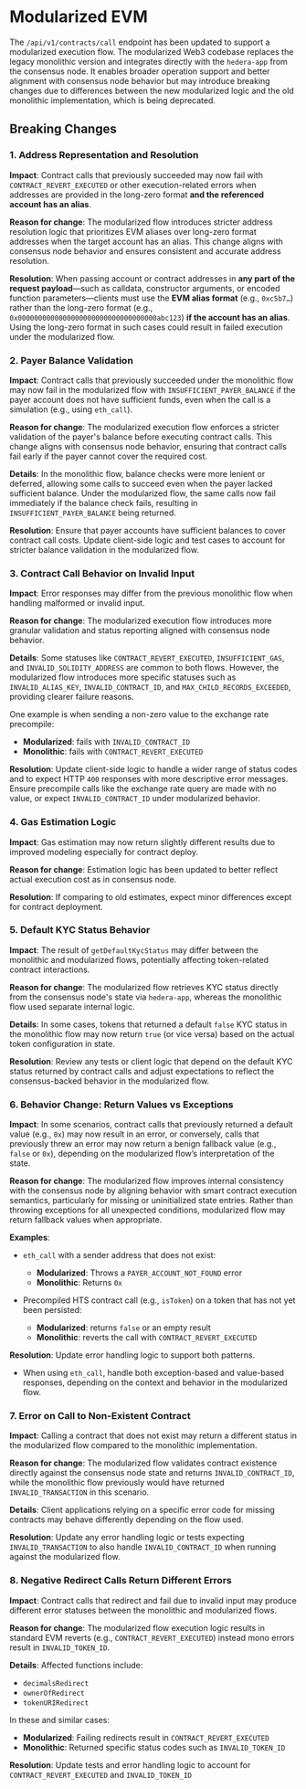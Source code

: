 # Modularized EVM

The `/api/v1/contracts/call` endpoint has been updated to support a modularized
execution flow. The modularized Web3 codebase replaces the legacy monolithic version
and integrates directly with the `hedera-app` from the consensus node. It enables
broader operation support and better alignment with consensus node behavior but may
introduce breaking changes due to differences between the new modularized logic and
the old monolithic implementation, which is being deprecated.

## Breaking Changes

### 1. Address Representation and Resolution

**Impact**:
Contract calls that previously succeeded may now fail with `CONTRACT_REVERT_EXECUTED` or other execution-related errors
when addresses are provided in the long-zero format **and the referenced account has an alias**.

**Reason for change**:
The modularized flow introduces stricter address resolution logic that prioritizes EVM aliases
over long-zero format addresses when the target account has an alias.
This change aligns with consensus node behavior and ensures consistent and accurate address resolution.

**Resolution**:
When passing account or contract addresses in **any part of the request payload**—such as calldata,
constructor arguments, or encoded function parameters—clients must use the **EVM alias format** (e.g., `0xc5b7…`)
rather than the long-zero format (e.g., `0x0000000000000000000000000000000000abc123`) **if the account has an alias**.
Using the long-zero format in such cases could result in failed execution under the modularized flow.

### 2. Payer Balance Validation

**Impact**:
Contract calls that previously succeeded under the monolithic flow may now fail in the modularized flow
with `INSUFFICIENT_PAYER_BALANCE` if the payer account does not have sufficient funds,
even when the call is a simulation (e.g., using `eth_call`).

**Reason for change**:
The modularized execution flow enforces a stricter validation of the payer's balance before executing contract calls.
This change aligns with consensus node behavior,
ensuring that contract calls fail early if the payer cannot cover the required cost.

**Details**:
In the monolithic flow, balance checks were more lenient or deferred, allowing some calls to succeed
even when the payer lacked sufficient balance.
Under the modularized flow, the same calls now fail immediately if the balance check fails,
resulting in `INSUFFICIENT_PAYER_BALANCE` being returned.

**Resolution**:
Ensure that payer accounts have sufficient balances to cover contract call costs.
Update client-side logic and test cases to account for stricter balance validation in the modularized flow.

### 3. Contract Call Behavior on Invalid Input

**Impact**: Error responses may differ from the previous monolithic flow when handling malformed or
invalid input.

**Reason for change**: The modularized execution flow introduces more granular validation and status
reporting aligned with consensus node behavior.

**Details**: Some statuses like `CONTRACT_REVERT_EXECUTED`, `INSUFFICIENT_GAS`, and
`INVALID_SOLIDITY_ADDRESS` are common to both flows. However, the modularized flow introduces more
specific statuses such as `INVALID_ALIAS_KEY`, `INVALID_CONTRACT_ID`,
and `MAX_CHILD_RECORDS_EXCEEDED`, providing clearer failure reasons.

One example is when sending a non-zero value to the exchange rate precompile:

- **Modularized**: fails with `INVALID_CONTRACT_ID`
- **Monolithic**: fails with `CONTRACT_REVERT_EXECUTED`

**Resolution**:
Update client-side logic to handle a wider range of status codes and to expect HTTP `400` responses
with more descriptive error messages.
Ensure precompile calls like the exchange rate query are made with no value,
or expect `INVALID_CONTRACT_ID` under modularized behavior.

### 4. Gas Estimation Logic

**Impact**: Gas estimation may now return slightly different results due to improved modeling
especially for contract deploy.

**Reason for change**: Estimation logic has been updated to better reflect actual execution cost as in consensus node.

**Resolution**: If comparing to old estimates, expect minor differences except for contract deployment.

### 5. Default KYC Status Behavior

**Impact**: The result of `getDefaultKycStatus` may differ between the monolithic and modularized
flows, potentially affecting token-related contract interactions.

**Reason for change**: The modularized flow retrieves KYC status directly from the consensus node's
state via `hedera-app`, whereas the monolithic flow used separate internal logic.

**Details**: In some cases, tokens that returned a default `false` KYC status in the monolithic flow
may now return `true` (or vice versa) based on the actual token configuration in state.

**Resolution**: Review any tests or client logic that depend on the default KYC status returned by
contract calls and adjust expectations to reflect the consensus-backed behavior in the modularized
flow.

### 6. Behavior Change: Return Values vs Exceptions

**Impact**:
In some scenarios, contract calls that previously returned a default value (e.g., `0x`) may now result in an error,
or conversely, calls that previously threw an error may now return a benign fallback value (e.g., `false` or `0x`),
depending on the modularized flow’s interpretation of the state.

**Reason for change**:
The modularized flow improves internal consistency with the consensus node by aligning behavior
with smart contract execution semantics, particularly for missing or uninitialized state entries.
Rather than throwing exceptions for all unexpected conditions,
modularized flow may return fallback values when appropriate.

**Examples**:

- `eth_call` with a sender address that does not exist:

  - **Modularized**: Throws a `PAYER_ACCOUNT_NOT_FOUND` error
  - **Monolithic**: Returns `0x`

- Precompiled HTS contract call (e.g., `isToken`) on a token that has not yet been persisted:
  - **Modularized**: returns `false` or an empty result
  - **Monolithic**: reverts the call with `CONTRACT_REVERT_EXECUTED`

**Resolution**: Update error handling logic to support both patterns.

- When using `eth_call`, handle both exception-based and value-based responses,
  depending on the context and behavior in the modularized flow.

### 7. Error on Call to Non-Existent Contract

**Impact**: Calling a contract that does not exist may return a different status in the modularized
flow compared to the monolithic implementation.

**Reason for change**: The modularized flow validates contract existence directly against the
consensus node state and returns `INVALID_CONTRACT_ID`, while the monolithic flow previously would have returned
`INVALID_TRANSACTION` in this scenario.

**Details**: Client applications relying on a specific error code for missing contracts may behave
differently depending on the flow used.

**Resolution**: Update any error handling logic or tests expecting `INVALID_TRANSACTION` to also
handle `INVALID_CONTRACT_ID` when running against the modularized flow.

### 8. Negative Redirect Calls Return Different Errors

**Impact**: Contract calls that redirect and fail due to invalid input may produce
different error statuses between the monolithic and modularized flows.

**Reason for change**: The modularized flow execution logic results in standard EVM reverts
(e.g., `CONTRACT_REVERT_EXECUTED`) instead mono errors result in `INVALID_TOKEN_ID`.

**Details**: Affected functions include:

- `decimalsRedirect`
- `ownerOfRedirect`
- `tokenURIRedirect`

In these and similar cases:

- **Modularized**: Failing redirects result in `CONTRACT_REVERT_EXECUTED`
- **Monolithic**: Returned specific status codes such as `INVALID_TOKEN_ID`

**Resolution**: Update tests and error handling logic to account for `CONTRACT_REVERT_EXECUTED` and
`INVALID_TOKEN_ID`
